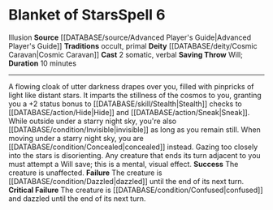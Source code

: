 ﻿---
actions: '[two-actions]'
component:
- Somatic
- Verbal
deity:
- '[[DATABASE/deity/Cosmic Caravan|Cosmic Caravan]]'
- '[[DATABASE/deity/Cosmic Caravan|Cosmic Caravan]]'
duration: 10 minutes
heighten_level: '6'
id: '671'
level: '6'
name: Blanket of Stars
rarity: Common
saving_throw: Will
school: Illusion
source: '[[DATABASE/source/Advanced Player''s Guide|Advanced Player''s Guide]]'
tradition:
- Occult
- Primal
trait:
- '[[DATABASE/trait/Illusion|Illusion]]'
type: Spell

---
# Blanket of Stars<span class="item-type">Spell 6</span>

<span class="item-trait">Illusion</span>
**Source** [[DATABASE/source/Advanced Player's Guide|Advanced Player's Guide]] 
**Traditions** occult, primal
**Deity** [[DATABASE/deity/Cosmic Caravan|Cosmic Caravan]]
**Cast** <span class="action-icon">2</span> somatic, verbal
**Saving Throw** Will; **Duration** 10 minutes

---
A flowing cloak of utter darkness drapes over you, filled with pinpricks of light like distant stars. It imparts the stillness of the cosmos to you, granting you a +2 status bonus to [[DATABASE/skill/Stealth|Stealth]] checks to [[DATABASE/action/Hide|Hide]] and [[DATABASE/action/Sneak|Sneak]]. While outside under a starry night sky, you're also [[DATABASE/condition/Invisible|invisible]] as long as you remain still. When moving under a starry night sky, you are [[DATABASE/condition/Concealed|concealed]] instead.
 Gazing too closely into the stars is disorienting. Any creature that ends its turn adjacent to you must attempt a Will save; this is a mental, visual effect.
**Success** The creature is unaffected.
**Failure** The creature is [[DATABASE/condition/Dazzled|dazzled]] until the end of its next turn.
**Critical Failure** The creature is [[DATABASE/condition/Confused|confused]] and dazzled until the end of its next turn.